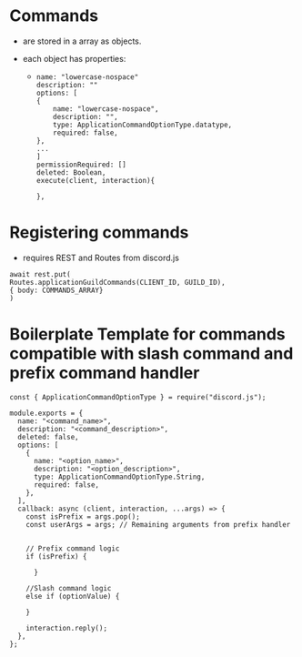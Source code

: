 # Commands

- are stored in a array as objects.
- each object has properties:

  - ```
    name: "lowercase-nospace"
    description: ""
    options: [
    {
        name: "lowercase-nospace",
        description: "",
        type: ApplicationCommandOptionType.datatype,
        required: false,
    },
    ...
    ]
    permissionRequired: []
    deleted: Boolean,
    execute(client, interaction){

    },
    ```

# Registering commands

- requires REST and Routes from discord.js

```
await rest.put(
Routes.applicationGuildCommands(CLIENT_ID, GUILD_ID),
{ body: COMMANDS_ARRAY}
)
```

# Boilerplate Template for commands compatible with slash command and prefix command handler

```
const { ApplicationCommandOptionType } = require("discord.js");

module.exports = {
  name: "<command_name>",
  description: "<command_description>",
  deleted: false,
  options: [
    {
      name: "<option_name>",
      description: "<option_description>",
      type: ApplicationCommandOptionType.String,
      required: false,
    },
  ],
  callback: async (client, interaction, ...args) => {
    const isPrefix = args.pop();
    const userArgs = args; // Remaining arguments from prefix handler


    // Prefix command logic
    if (isPrefix) {

      }

    //Slash command logic
    else if (optionValue) {

    }

    interaction.reply();
  },
};
```
